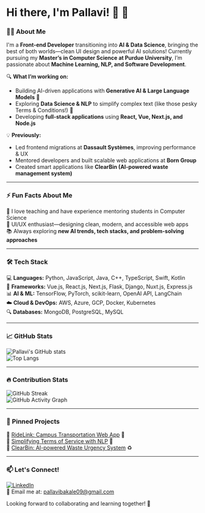 # Hi there, I'm Pallavi! 👋 🚀  

### 👩‍💻 About Me  
I'm a **Front-end Developer** transitioning into **AI & Data Science**, bringing the best of both worlds—clean UI design and powerful AI solutions! Currently pursuing my **Master’s in Computer Science at Purdue University**, I’m passionate about **Machine Learning, NLP, and Software Development**.  

🔍 **What I’m working on:**  
- Building AI-driven applications with **Generative AI & Large Language Models** 🤖  
- Exploring **Data Science & NLP** to simplify complex text (like those pesky Terms & Conditions!) 📜  
- Developing **full-stack applications** using **React, Vue, Next.js, and Node.js**  

💡 **Previously:**  
- Led frontend migrations at **Dassault Systèmes**, improving performance & UX  
- Mentored developers and built scalable web applications at **Born Group**  
- Created smart applications like **ClearBin (AI-powered waste management system)**  

---

### ⚡ Fun Facts About Me  
💬 I love teaching and have experience mentoring students in Computer Science  
🎨 UI/UX enthusiast—designing clean, modern, and accessible web apps  
📚 Always exploring **new AI trends, tech stacks, and problem-solving approaches**  

---

### 🛠 Tech Stack  
💻 **Languages:** Python, JavaScript, Java, C++, TypeScript, Swift, Kotlin  
🚀 **Frameworks:** Vue.js, React.js, Next.js, Flask, Django, Nuxt.js, Express.js  
📊 **AI & ML:** TensorFlow, PyTorch, scikit-learn, OpenAI API, LangChain  
☁️ **Cloud & DevOps:** AWS, Azure, GCP, Docker, Kubernetes  
🔍 **Databases:** MongoDB, PostgreSQL, MySQL  

---

### 📈 GitHub Stats  
![Pallavi's GitHub stats](https://github-readme-stats.vercel.app/api?username=your-username&show_icons=true&theme=radical)  
![Top Langs](https://github-readme-stats.vercel.app/api/top-langs/?username=your-username&layout=compact&theme=radical)  

---

### 🔥 Contribution Stats  
![GitHub Streak](https://streak-stats.demolab.com/?user=your-username&theme=radical)  
![GitHub Activity Graph](https://github-readme-activity-graph.vercel.app/graph?username=your-username&theme=radical)  

---

### 📌 Pinned Projects  
🔹 [RideLink: Campus Transportation Web App](#) 🚗  
🔹 [Simplifying Terms of Service with NLP](#) 📝  
🔹 [ClearBin: AI-powered Waste Urgency System](#) ♻️  

---

### 📫 Let's Connect!  
[![LinkedIn](https://img.shields.io/badge/-LinkedIn-blue?style=flat&logo=linkedin)](https://www.linkedin.com/in/pallavi-bakale)  
📩 Email me at: [pallavibakale09@gmail.com](mailto:pallavibakale09@gmail.com)  

Looking forward to collaborating and learning together! 🚀  
